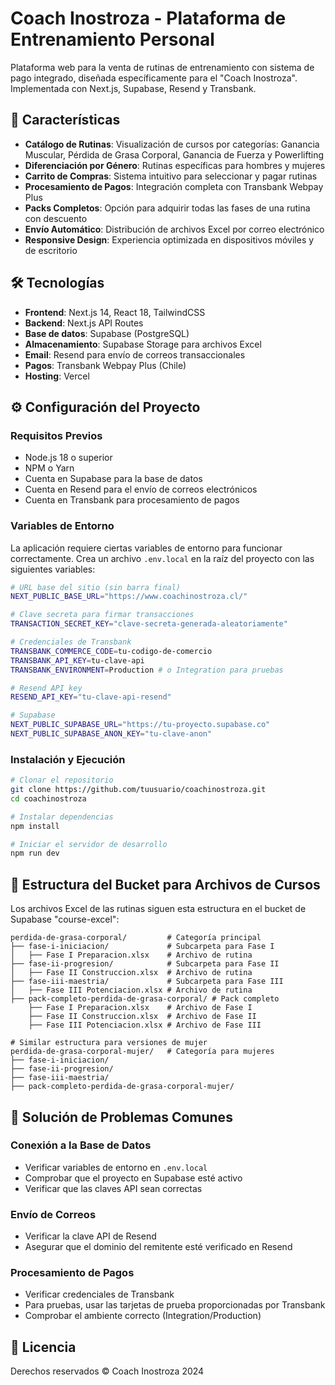 # Coach Inostroza - Plataforma de Entrenamiento Personal

Plataforma web para la venta de rutinas de entrenamiento con sistema de pago integrado, diseñada específicamente para el "Coach Inostroza". Implementada con Next.js, Supabase, Resend y Transbank.

## 🚀 Características

- **Catálogo de Rutinas**: Visualización de cursos por categorías: Ganancia Muscular, Pérdida de Grasa Corporal, Ganancia de Fuerza y Powerlifting
- **Diferenciación por Género**: Rutinas específicas para hombres y mujeres
- **Carrito de Compras**: Sistema intuitivo para seleccionar y pagar rutinas
- **Procesamiento de Pagos**: Integración completa con Transbank Webpay Plus
- **Packs Completos**: Opción para adquirir todas las fases de una rutina con descuento
- **Envío Automático**: Distribución de archivos Excel por correo electrónico
- **Responsive Design**: Experiencia optimizada en dispositivos móviles y de escritorio

## 🛠️ Tecnologías

- **Frontend**: Next.js 14, React 18, TailwindCSS
- **Backend**: Next.js API Routes
- **Base de datos**: Supabase (PostgreSQL)
- **Almacenamiento**: Supabase Storage para archivos Excel
- **Email**: Resend para envío de correos transaccionales
- **Pagos**: Transbank Webpay Plus (Chile)
- **Hosting**: Vercel

## ⚙️ Configuración del Proyecto

### Requisitos Previos

- Node.js 18 o superior
- NPM o Yarn
- Cuenta en Supabase para la base de datos
- Cuenta en Resend para el envío de correos electrónicos
- Cuenta en Transbank para procesamiento de pagos

### Variables de Entorno

La aplicación requiere ciertas variables de entorno para funcionar correctamente. Crea un archivo `.env.local` en la raíz del proyecto con las siguientes variables:

```bash
# URL base del sitio (sin barra final)
NEXT_PUBLIC_BASE_URL="https://www.coachinostroza.cl/"

# Clave secreta para firmar transacciones
TRANSACTION_SECRET_KEY="clave-secreta-generada-aleatoriamente"

# Credenciales de Transbank
TRANSBANK_COMMERCE_CODE=tu-codigo-de-comercio
TRANSBANK_API_KEY=tu-clave-api
TRANSBANK_ENVIRONMENT=Production # o Integration para pruebas

# Resend API key
RESEND_API_KEY="tu-clave-api-resend"

# Supabase
NEXT_PUBLIC_SUPABASE_URL="https://tu-proyecto.supabase.co"
NEXT_PUBLIC_SUPABASE_ANON_KEY="tu-clave-anon"
```

### Instalación y Ejecución

```bash
# Clonar el repositorio
git clone https://github.com/tuusuario/coachinostroza.git
cd coachinostroza

# Instalar dependencias
npm install

# Iniciar el servidor de desarrollo
npm run dev
```

## 📂 Estructura del Bucket para Archivos de Cursos

Los archivos Excel de las rutinas siguen esta estructura en el bucket de Supabase "course-excel":

```
perdida-de-grasa-corporal/         # Categoría principal
├── fase-i-iniciacion/             # Subcarpeta para Fase I
│   ├── Fase I Preparacion.xlsx    # Archivo de rutina
├── fase-ii-progresion/            # Subcarpeta para Fase II
│   ├── Fase II Construccion.xlsx  # Archivo de rutina
├── fase-iii-maestria/             # Subcarpeta para Fase III
│   ├── Fase III Potenciacion.xlsx # Archivo de rutina
├── pack-completo-perdida-de-grasa-corporal/ # Pack completo
    ├── Fase I Preparacion.xlsx    # Archivo de Fase I
    ├── Fase II Construccion.xlsx  # Archivo de Fase II
    ├── Fase III Potenciacion.xlsx # Archivo de Fase III

# Similar estructura para versiones de mujer
perdida-de-grasa-corporal-mujer/   # Categoría para mujeres
├── fase-i-iniciacion/
├── fase-ii-progresion/
├── fase-iii-maestria/
├── pack-completo-perdida-de-grasa-corporal-mujer/
```

## 🚨 Solución de Problemas Comunes

### Conexión a la Base de Datos
- Verificar variables de entorno en `.env.local`
- Comprobar que el proyecto en Supabase esté activo
- Verificar que las claves API sean correctas

### Envío de Correos
- Verificar la clave API de Resend
- Asegurar que el dominio del remitente esté verificado en Resend

### Procesamiento de Pagos
- Verificar credenciales de Transbank
- Para pruebas, usar las tarjetas de prueba proporcionadas por Transbank
- Comprobar el ambiente correcto (Integration/Production)

## 📄 Licencia

Derechos reservados © Coach Inostroza 2024

